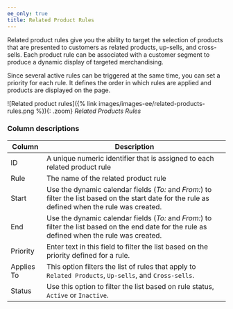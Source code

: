```yaml
---
ee_only: true
title: Related Product Rules
---
```


Related product rules give you the ability to target the selection of products that are presented to customers as related products, up-sells, and cross-sells. Each product rule can be associated with a customer segment to produce a dynamic display of targeted merchandising.

Since several active rules can be triggered at the same time, you can set a priority for each rule. It defines the order in which rules are applied and products are displayed on the page.

![Related product rules]({% link images/images-ee/related-products-rules.png %}){: .zoom}
_Related Products Rules_

### Column descriptions

|Column|Description|
|--- |--- |
|ID|A unique numeric identifier that is assigned to each related product rule|
|Rule|The name of the related product rule|
|Start|Use the dynamic calendar fields (_To:_ and _From:_) to filter the list based on the start date for the rule as defined when the rule was created.|
|End|Use the dynamic calendar fields (_To:_ and _From:_) to filter the list based on the end date for the rule as defined when the rule was created.|
|Priority|Enter text in this field to filter the list based on the priority defined for a rule.|
|Applies To|This option filters the list of rules that apply to `Related Products`, `Up-sells`, and `Cross-sells`.|
|Status|Use this option to filter the list based on rule status, `Active` or `Inactive`.|
